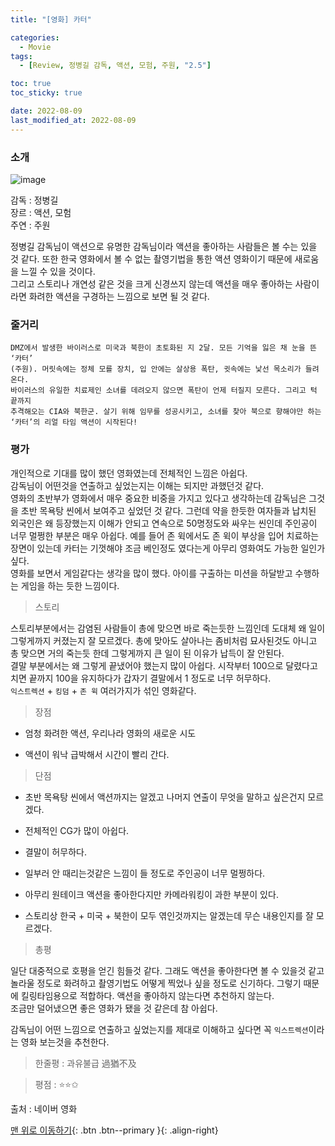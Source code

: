 ```yaml
---
title: "[영화] 카터"

categories:
  - Movie
tags:
  - [Review, 정병길 감독, 액션, 모험, 주원, "2.5"]

toc: true
toc_sticky: true

date: 2022-08-09
last_modified_at: 2022-08-09
---
```


### 소개

![image](https://user-images.githubusercontent.com/81313733/183478901-e9fd89c5-b5e8-48fc-a3f1-b65c252aff8c.png)

감독 : 정병길  
장르 : 액션, 모험  
주연 : 주원

정병길 감독님이 액션으로 유명한 감독님이라 액션을 좋아하는 사람들은 볼 수는 있을 것 같다.
또한 한국 영화에서 볼 수 없는 촬영기법을 통한 액션 영화이기 때문에 새로움을 느낄 수 있을 것이다.  
그리고 스토리나 개연성 같은 것을 크게 신경쓰지 않는데 액션을 매우 좋아하는 사람이라면 화려한 액션을 구경하는 느낌으로 보면 될 것 같다.

### 줄거리

```
DMZ에서 발생한 바이러스로 미국과 북한이 초토화된 지 2달. 모든 기억을 잃은 채 눈을 뜬 ‘카터’
(주원). 머릿속에는 정체 모를 장치, 입 안에는 살상용 폭탄, 귓속에는 낯선 목소리가 들려온다.
바이러스의 유일한 치료제인 소녀를 데려오지 않으면 폭탄이 언제 터질지 모른다. 그리고 턱 끝까지
추격해오는 CIA와 북한군. 살기 위해 임무를 성공시키고, 소녀를 찾아 북으로 향해야만 하는
‘카터’의 리얼 타임 액션이 시작된다!
```

### 평가

개인적으로 기대를 많이 했던 영화였는데 전체적인 느낌은 아쉽다.  
감독님이 어떤것을 연출하고 싶었는지는 이해는 되지만 과했던것 같다.  
영화의 초반부가 영화에서 매우 중요한 비중을 가지고 있다고 생각하는데 감독님은 그것을 초반 목욕탕 씬에서 보여주고 싶었던 것 같다. 그런데 약을 한듯한 여자들과 납치된 외국인은 왜 등장했는지 이해가 안되고 연속으로 50명정도와 싸우는 씬인데 주인공이 너무 멀쩡한 부분은 매우 아쉽다.
예를 들어 존 윅에서도 존 윅이 부상을 입어 치료하는 장면이 있는데 카터는 기껏해야 조금 베인정도 였다는게 아무리 영화여도 가능한 일인가 싶다.  
영화를 보면서 게임같다는 생각을 많이 했다. 아이를 구출하는 미션을 하달받고 수행하는 게임을 하는 듯한 느낌이다.

> 스토리

스토리부분에서는 감염된 사람들이 총에 맞으면 바로 죽는듯한 느낌인데 도대체 왜 일이 그렇게까지 커졌는지 잘 모르겠다. 총에 맞아도 살아나는 좀비처럼 묘사된것도 아니고 총 맞으면 거의 죽는듯 한데 그렇게까지 큰 일이 된 이유가 납득이 잘 안된다.  
결말 부분에서는 왜 그렇게 끝냈어야 했는지 많이 아쉽다. 시작부터 100으로 달렸다고 치면 끝까지 100을 유지하다가 갑자기 결말에서 1 정도로 너무 허무하다.  
`익스트렉션` + `킹덤` + `존 윅` 여러가지가 섞인 영화같다.

> 장점

- 엄청 화려한 액션, 우리나라 영화의 새로운 시도

- 액션이 워낙 급박해서 시간이 빨리 간다.

> 단점

- 초반 목욕탕 씬에서 액션까지는 알겠고 나머지 연출이 무엇을 말하고 싶은건지 모르겠다.

- 전체적인 CG가 많이 아쉽다.

- 결말이 허무하다.

- 일부러 안 때리는것같은 느낌이 들 정도로 주인공이 너무 멀쩡하다.

- 아무리 원테이크 액션을 좋아한다지만 카메라워킹이 과한 부분이 있다.

- 스토리상 한국 + 미국 + 북한이 모두 엮인것까지는 알겠는데 무슨 내용인지를 잘 모르겠다.

> 총평

일단 대중적으로 호평을 얻긴 힘들것 같다. 그래도 액션을 좋아한다면 볼 수 있을것 같고 놀라울 정도로 화려하고 촬영기법도 어떻게 찍었나 싶을 정도로 신기하다. 그렇기 때문에 킬링타임용으로 적합하다. 액션을 좋아하지 않는다면 추천하지 않는다.  
조금만 덜어냈으면 좋은 영화가 됐을 것 같은데 참 아쉽다.

감독님이 어떤 느낌으로 연출하고 싶었는지를 제대로 이해하고 싶다면 꼭 `익스트렉션`이라는 영화 보는것을 추천한다.

> 한줄평 : 과유불급 過猶不及

> 평점 : ⭐⭐✩

출처 : 네이버 영화

[맨 위로 이동하기](#){: .btn .btn--primary }{: .align-right}
